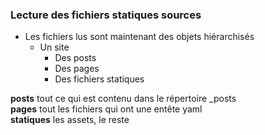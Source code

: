 ### Lecture des fichiers statiques sources

* Les fichiers lus sont maintenant des objets hiérarchisés
  * Un site
    * Des posts
    * Des pages 
    * Des fichiers statiques

<aside class="notes">
  <b>posts</b> tout ce qui est contenu dans le répertoire _posts <br>
  <b>pages</b> tout les fichiers qui ont une entête yaml <br>
  <b>statiques</b> les assets, le reste
</aside>